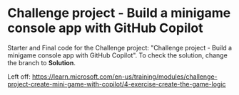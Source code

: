 # Challenge project - Build a minigame console app with GitHub Copilot

Starter and Final code for the Challenge project: "Challenge project - Build a minigame console app with GitHub Copilot". To check the solution, change the branch to **Solution**.

Left off:
https://learn.microsoft.com/en-us/training/modules/challenge-project-create-mini-game-with-copilot/4-exercise-create-the-game-logic
